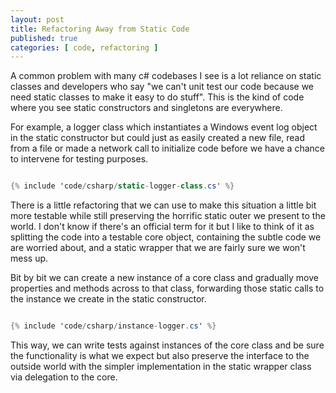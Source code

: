 ```yaml
---
layout: post
title: Refactoring Away from Static Code
published: true
categories: [ code, refactoring ]
---
```


A common problem with many c# codebases I see is a lot reliance on static classes and 
developers who say "we can't unit test our code because we need static classes to make it easy 
to do stuff". This is the kind of code where you see static constructors and singletons are everywhere.

For example, a logger class which instantiates a Windows event log object in the static constructor 
but could just as easily created a new file, read from a file or made a network call to initialize code 
before we have a chance to intervene for testing purposes. 

```csharp

{% include 'code/csharp/static-logger-class.cs' %}

```

There is a little refactoring that we can use to make this situation a little bit more testable while still 
preserving the horrific static outer we present to the world. I don't 
know if there's an official term for it but I like to think of it as splitting the code into a testable 
core object, containing the subtle code we are worried about, and a static wrapper that we are fairly 
sure we won't mess up. 

Bit by bit we can create a new instance of a core class and gradually move properties and methods across to 
that class, forwarding those static calls to the instance we create in the static constructor.

```csharp

{% include 'code/csharp/instance-logger.cs' %}

```

This way, we can write tests against instances of the core class and be sure the functionality is what we 
expect but also preserve the interface to the outside world with the simpler implementation in the static wrapper 
class via delegation to the core.
